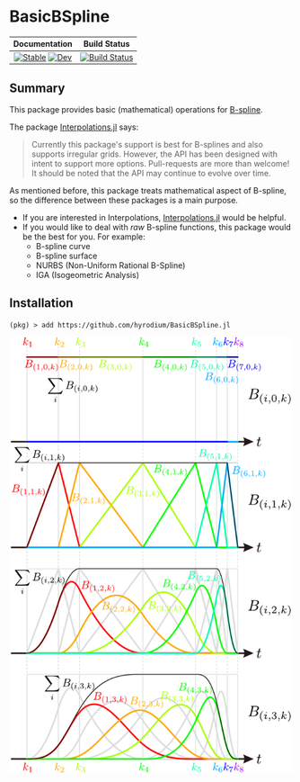 # BasicBSpline

| **Documentation** | **Build Status** |
|:---:|:---:|
| [![Stable](https://img.shields.io/badge/docs-stable-blue.svg)](https://hyrodium.github.io/BasicBSpline.jl/stable) [![Dev](https://img.shields.io/badge/docs-dev-blue.svg)](https://hyrodium.github.io/BasicBSpline.jl/dev) | [![Build Status](https://travis-ci.com/hyrodium/BasicBSpline.jl.svg?branch=master)](https://travis-ci.com/hyrodium/BasicBSpline.jl) |

## Summary
This package provides basic (mathematical) operations for [B-spline](https://en.wikipedia.org/wiki/B-spline).

The package [Interpolations.jl](http://juliamath.github.io/Interpolations.jl/v0.12/) says:
> Currently this package's support is best for B-splines and also supports irregular grids. However, the API has been designed with intent to support more options. Pull-requests are more than welcome! It should be noted that the API may continue to evolve over time.

As mentioned before, this package treats mathematical aspect of B-spline, so the difference between these packages is a main purpose.
* If you are interested in Interpolations, [Interpolations.jl](http://juliamath.github.io/Interpolations.jl/v0.12/) would be helpful.
* If you would like to deal with *raw* B-spline functions, this package would be the best for you.  For example:
    * B-spline curve
    * B-spline surface
    * NURBS (Non-Uniform Rational B-Spline)
    * IGA (Isogeometric Analysis)

## Installation
```
(pkg) > add https://github.com/hyrodium/BasicBSpline.jl
```

![](docs/src/img/bsplinebasis.png)
